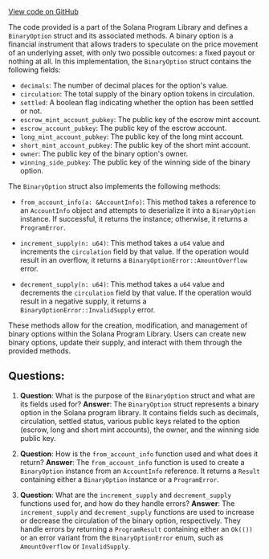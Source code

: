 [View code on GitHub](https://github.com/solana-labs/solana-program-library/binary-option/program/src/state.rs)

The code provided is a part of the Solana Program Library and defines a `BinaryOption` struct and its associated methods. A binary option is a financial instrument that allows traders to speculate on the price movement of an underlying asset, with only two possible outcomes: a fixed payout or nothing at all. In this implementation, the `BinaryOption` struct contains the following fields:

- `decimals`: The number of decimal places for the option's value.
- `circulation`: The total supply of the binary option tokens in circulation.
- `settled`: A boolean flag indicating whether the option has been settled or not.
- `escrow_mint_account_pubkey`: The public key of the escrow mint account.
- `escrow_account_pubkey`: The public key of the escrow account.
- `long_mint_account_pubkey`: The public key of the long mint account.
- `short_mint_account_pubkey`: The public key of the short mint account.
- `owner`: The public key of the binary option's owner.
- `winning_side_pubkey`: The public key of the winning side of the binary option.

The `BinaryOption` struct also implements the following methods:

- `from_account_info(a: &AccountInfo)`: This method takes a reference to an `AccountInfo` object and attempts to deserialize it into a `BinaryOption` instance. If successful, it returns the instance; otherwise, it returns a `ProgramError`.

- `increment_supply(n: u64)`: This method takes a `u64` value and increments the `circulation` field by that value. If the operation would result in an overflow, it returns a `BinaryOptionError::AmountOverflow` error.

- `decrement_supply(n: u64)`: This method takes a `u64` value and decrements the `circulation` field by that value. If the operation would result in a negative supply, it returns a `BinaryOptionError::InvalidSupply` error.

These methods allow for the creation, modification, and management of binary options within the Solana Program Library. Users can create new binary options, update their supply, and interact with them through the provided methods.
## Questions: 
 1. **Question**: What is the purpose of the `BinaryOption` struct and what are its fields used for?
   **Answer**: The `BinaryOption` struct represents a binary option in the Solana program library. It contains fields such as decimals, circulation, settled status, various public keys related to the option (escrow, long and short mint accounts), the owner, and the winning side public key.

2. **Question**: How is the `from_account_info` function used and what does it return?
   **Answer**: The `from_account_info` function is used to create a `BinaryOption` instance from an `AccountInfo` reference. It returns a `Result` containing either a `BinaryOption` instance or a `ProgramError`.

3. **Question**: What are the `increment_supply` and `decrement_supply` functions used for, and how do they handle errors?
   **Answer**: The `increment_supply` and `decrement_supply` functions are used to increase or decrease the circulation of the binary option, respectively. They handle errors by returning a `ProgramResult` containing either an `Ok(())` or an error variant from the `BinaryOptionError` enum, such as `AmountOverflow` or `InvalidSupply`.